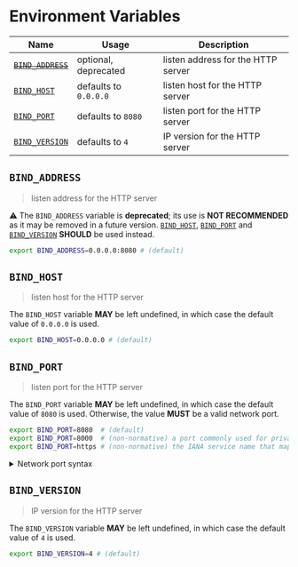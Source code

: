 # Environment Variables

| Name                 | Usage                 | Description                        |
| -------------------- | --------------------- | ---------------------------------- |
| ~~[`BIND_ADDRESS`]~~ | optional, deprecated  | listen address for the HTTP server |
| [`BIND_HOST`]        | defaults to `0.0.0.0` | listen host for the HTTP server    |
| [`BIND_PORT`]        | defaults to `8080`    | listen port for the HTTP server    |
| [`BIND_VERSION`]     | defaults to `4`       | IP version for the HTTP server     |

## `BIND_ADDRESS`

> listen address for the HTTP server

⚠️ The `BIND_ADDRESS` variable is **deprecated**; its use is **NOT RECOMMENDED**
as it may be removed in a future version. [`BIND_HOST`], [`BIND_PORT`] and
[`BIND_VERSION`] **SHOULD** be used instead.

```bash
export BIND_ADDRESS=0.0.0.0:8080 # (default)
```

## `BIND_HOST`

> listen host for the HTTP server

The `BIND_HOST` variable **MAY** be left undefined, in which case the default
value of `0.0.0.0` is used.

```bash
export BIND_HOST=0.0.0.0 # (default)
```

## `BIND_PORT`

> listen port for the HTTP server

The `BIND_PORT` variable **MAY** be left undefined, in which case the default
value of `8080` is used. Otherwise, the value **MUST** be a valid network port.

```bash
export BIND_PORT=8080  # (default)
export BIND_PORT=8000  # (non-normative) a port commonly used for private web servers
export BIND_PORT=https # (non-normative) the IANA service name that maps to port 443
```

<details>
<summary>Network port syntax</summary>

Ports may be specified as a numeric value no greater than `65535`.
Alternatively, a service name can be used. Service names are resolved against
the system's service database, typically located in the `/etc/service` file on
UNIX-like systems. Standard service names are published by IANA.

</details>

## `BIND_VERSION`

> IP version for the HTTP server

The `BIND_VERSION` variable **MAY** be left undefined, in which case the default
value of `4` is used.

```bash
export BIND_VERSION=4 # (default)
```

<!-- references -->

[`bind_address`]: #BIND_ADDRESS
[`bind_host`]: #BIND_HOST
[`bind_port`]: #BIND_PORT
[`bind_version`]: #BIND_VERSION
